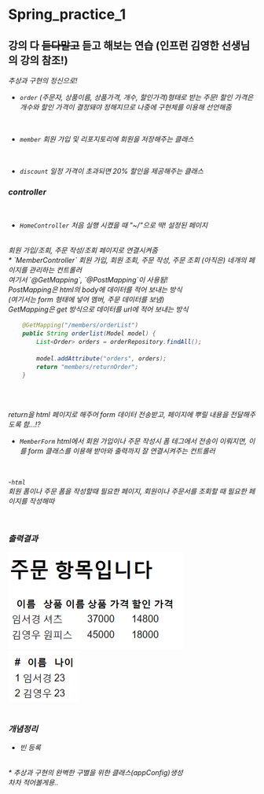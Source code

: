 # Spring_practice_1

강의 다 ~~듣다말고~~ 듣고 해보는 연습
(인프런 김영한 선생님의 강의 참조!)
-----

<em>추상과 구현의 정신으로!<em>

- `order`
(주문자, 상품이름, 상품가격, 개수, 할인가격)형태로 받는 주문!
할인 가격은 개수와 할인 가격이 결정돼야 정해지므로 나중에
구현체를 이용해 선언해줌
<br>

- `member`
회원 가입 및 리포지토리에 회원을 저장해주는 클래스
<br>

- `discount`
일정 가격이 초과되면 20% 할인을 제공해주는 클래스



### controller
<br>

* `HomeController`
처음 실행 시켰을 때 "~/"으로 딱! 설정된 페이지
<br>
회원 가입/조회, 주문 작성/조회 페이지로 연결시켜줌
<br>
* `MemberController`
회원 가입, 회원 조회, 주문 작성, 주문 조회
(아직은) 네개의 페이지를 관리하는 컨트롤러
<br>
여기서 `@GetMapping`, `@PostMapping`이 사용됨!
<br>
PostMapping은 html의 body에 데이터를 적어 보내는 방식
<br>(여기서는 form 형태에 넣어 멤버, 주문 데이터를 보냄)
<br> 
GetMapping은 get 방식으로 데이터를 url에 적어 보내는 방식

``` java
    @GetMapping("/members/orderList")
    public String orderlist(Model model) {
        List<Order> orders = orderRepository.findAll();

        model.addAttribute("orders", orders);
        return "members/returnOrder";
    }
```
<br>
<br>

return을 html 페이지로 해주어 form 데이터 전송받고,
페이지에 뿌릴 내용을 전달해주도록 함...!?
<br>

* `MemberForm`
html에서 회원 가입이나 주문 작성시 폼 테그에서 전송이 이뤄지면,
이를 form 클래스를 이용해 받아와 출력까지 잘 연결시켜주는 컨트롤러
<br>

-`html`
<br>
회원 폼이나 주문 폼을 작성할때 필요한 페이지,
회원이나 주문서를 조회할 때 필요한 페이지를 작성해따

<br>

### 출력결과
<img src="./public/주문서.png"/>
<br>
<img src="./public/회원목록.png"/>


<br>
<br>

### 개념정리
* 빈 등록
<br>
* 추상과 구현의 완벽한 구별을 위한 클래스(appConfig)생성
<br>
차차 적어볼게용..




